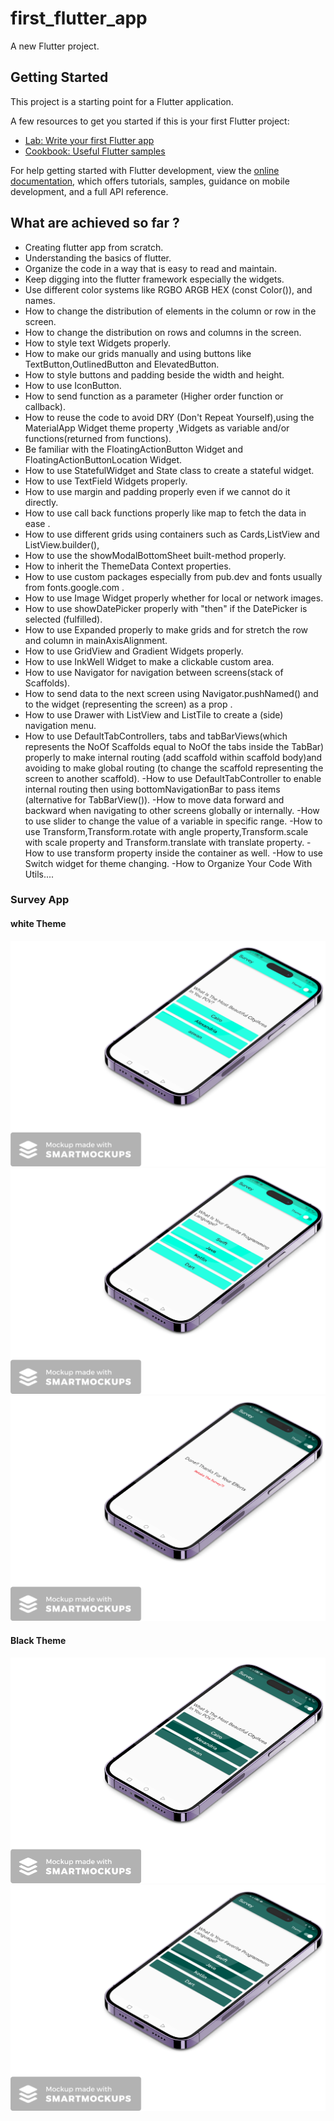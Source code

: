 # first_flutter_app

A new Flutter project.

## Getting Started

This project is a starting point for a Flutter application.

A few resources to get you started if this is your first Flutter project:

- [Lab: Write your first Flutter app](https://docs.flutter.dev/get-started/codelab)
- [Cookbook: Useful Flutter samples](https://docs.flutter.dev/cookbook)

For help getting started with Flutter development, view the
[online documentation](https://docs.flutter.dev/), which offers tutorials,
samples, guidance on mobile development, and a full API reference.

## What are achieved so far ?

- Creating flutter app from scratch.
- Understanding the basics of flutter.
- Organize the code in a way that is easy to read and maintain.
- Keep digging into the flutter framework especially the widgets.
- Use different color systems like RGBO ARGB HEX (const Color()), and names.
- How to change the distribution of elements in the column or row in the screen.
- How to change the distribution on rows and columns in the screen.
- How to style text Widgets properly.
- How to make our grids manually and using buttons like TextButton,OutlinedButton and ElevatedButton.
- How to style buttons and padding beside the width and height.
- How to use IconButton.
- How to send function as a parameter (Higher order function or callback).
- How to reuse the code to avoid DRY (Don't Repeat Yourself),using the MaterialApp Widget theme property ,Widgets as variable and/or functions(returned from functions).
- Be familiar with the FloatingActionButton Widget and FloatingActionButtonLocation Widget.
- How to use StatefulWidget and State class to create a stateful widget.
- How to use TextField Widgets properly.
- How to use margin and padding properly even if we cannot do it directly.
- How to use call back functions properly like map to fetch the data in ease .
- How to use different grids using containers such as Cards,ListView and ListView.builder(),
- How to use the showModalBottomSheet built-method properly.
- How to inherit the ThemeData Context properties.
- How to use custom packages especially from pub.dev and fonts usually from fonts.google.com .
- How to use Image Widget properly whether for local or network images.
- How to use showDatePicker properly with "then" if the DatePicker is selected (fulfilled).
- How to use Expanded properly to make grids and for stretch the row and column in mainAxisAlignment.
- How to use GridView and Gradient Widgets properly.
- How to use InkWell Widget to make a clickable custom area.
- How to use Navigator for navigation between screens(stack of Scaffolds).
- How to send data to the next screen using Navigator.pushNamed() and to the widget (representing the screen) as a prop .
- How to use Drawer with ListView and ListTile to create a (side) navigation menu.
- How to use DefaultTabControllers, tabs and tabBarViews(which represents the NoOf Scaffolds equal to NoOf the tabs inside the TabBar) properly to make internal routing (add scaffold within scaffold body)and avoiding to make global routing (to change the scaffold representing the screen to another scaffold).
-How to use DefaultTabController to enable internal routing then using bottomNavigationBar to pass items (alternative for TabBarView()).
-How to move data forward and backward when navigating to other screens globally or internally.
-How to use slider to change the value of a variable in specific range.
-How to use Transform,Transform.rotate with angle property,Transform.scale with scale property and Transform.translate with translate property.
-How to use transform property inside the container as well.
-How to use Switch widget for theme changing.
-How to Organize Your Code With Utils....
  
### Survey App

#### white Theme

  ![image-1](images/Mock/firstQuestionWhiteTheme.png)
  ![image-2](images/Mock/anotherQuestionWhiteTheme.png)
 ![image-3](images/Mock/result.png)

#### Black Theme

  ![image-1](images/Mock/firstQuestionBlackTheme.png)
  ![image-2](images/Mock/anotherQuestionBlackTheme.png)
